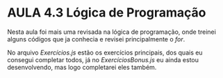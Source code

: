 # AULA 4.3 Lógica de Programação

Nesta aula foi mais uma revisada na lógica de programação,
onde treinei alguns códigos que ja conhecia e revisei principalmente
o *for*.

No arquivo *Exercícios.js* estão os exercícios principais, dos quais 
eu consegui completar todos, já no *ExercíciosBonus.js* eu ainda estou 
desenvolvendo, mas logo completarei eles também.